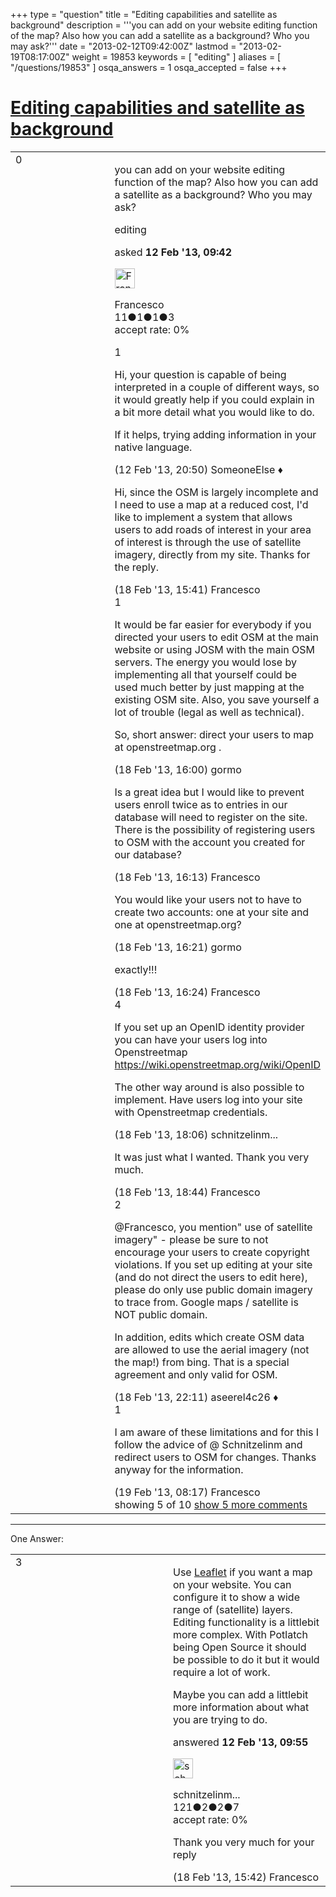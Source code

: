 +++
type = "question"
title = "Editing capabilities and satellite as background"
description = '''you can add on your website editing function of the map? Also how you can add a satellite as a background? Who you may ask?'''
date = "2013-02-12T09:42:00Z"
lastmod = "2013-02-19T08:17:00Z"
weight = 19853
keywords = [ "editing" ]
aliases = [ "/questions/19853" ]
osqa_answers = 1
osqa_accepted = false
+++

<div class="headNormal">

# [Editing capabilities and satellite as background](/questions/19853/editing-capabilities-and-satellite-as-background)

</div>

<div id="main-body">

<div id="askform">

<table id="question-table" style="width:100%;">
<colgroup>
<col style="width: 50%" />
<col style="width: 50%" />
</colgroup>
<tbody>
<tr>
<td style="width: 30px; vertical-align: top"><div class="vote-buttons">
<span id="post-19853-upvote" class="ajax-command post-vote up" rel="nofollow" title="I like this post (click again to cancel)"> </span>
<div id="post-19853-score" class="post-score" title="current number of votes">
0
</div>
<span id="post-19853-downvote" class="ajax-command post-vote down" rel="nofollow" title="I dont like this post (click again to cancel)"> </span> <span id="favorite-mark" class="ajax-command favorite-mark" rel="nofollow" title="mark/unmark this question as favorite (click again to cancel)"> </span>
<div id="favorite-count" class="favorite-count">
&#10;</div>
</div></td>
<td><div id="item-right">
<div class="question-body">
<p>you can add on your website editing function of the map? Also how you can add a satellite as a background? Who you may ask?</p>
</div>
<div id="question-tags" class="tags-container tags">
<span class="post-tag tag-link-editing" rel="tag" title="see questions tagged &#39;editing&#39;">editing</span>
</div>
<div id="question-controls" class="post-controls">
&#10;</div>
<div class="post-update-info-container">
<div class="post-update-info post-update-info-user">
<p>asked <strong>12 Feb '13, 09:42</strong></p>
<img src="https://secure.gravatar.com/avatar/5ee3dd95993217959973e9da6f21039d?s=32&amp;d=identicon&amp;r=g" class="gravatar" width="32" height="32" alt="Francesco&#39;s gravatar image" />
<p><span>Francesco</span><br />
<span class="score" title="11 reputation points">11</span><span title="1 badges"><span class="badge1">●</span><span class="badgecount">1</span></span><span title="1 badges"><span class="silver">●</span><span class="badgecount">1</span></span><span title="3 badges"><span class="bronze">●</span><span class="badgecount">3</span></span><br />
<span class="accept_rate" title="Rate of the user&#39;s accepted answers">accept rate:</span> <span title="Francesco has no accepted answers">0%</span></p>
</div>
</div>
<div id="comments-container-19853" class="comments-container">
<span id="19884"></span>
<div id="comment-19884" class="comment">
<div id="post-19884-score" class="comment-score">
1
</div>
<div class="comment-text">
<p>Hi, your question is capable of being interpreted in a couple of different ways, so it would greatly help if you could explain in a bit more detail what you would like to do.</p>
<p>If it helps, trying adding information in your native language.</p>
</div>
<div id="comment-19884-info" class="comment-info">
<span class="comment-age">(12 Feb '13, 20:50)</span> <span class="comment-user userinfo">SomeoneElse ♦</span>
</div>
</div>
<span id="20019"></span>
<div id="comment-20019" class="comment not_top_scorer">
<div id="post-20019-score" class="comment-score">
&#10;</div>
<div class="comment-text">
<p>Hi, since the OSM is largely incomplete and I need to use a map at a reduced cost, I'd like to implement a system that allows users to add roads of interest in your area of ​​interest is through the use of satellite imagery, directly from my site. Thanks for the reply.</p>
</div>
<div id="comment-20019-info" class="comment-info">
<span class="comment-age">(18 Feb '13, 15:41)</span> <span class="comment-user userinfo">Francesco</span>
</div>
</div>
<span id="20022"></span>
<div id="comment-20022" class="comment">
<div id="post-20022-score" class="comment-score">
1
</div>
<div class="comment-text">
<p>It would be far easier for everybody if you directed your users to edit OSM at the main website or using JOSM with the main OSM servers. The energy you would lose by implementing all that yourself could be used much better by just mapping at the existing OSM site. Also, you save yourself a lot of trouble (legal as well as technical).</p>
<p>So, short answer: direct your users to map at openstreetmap.org .</p>
</div>
<div id="comment-20022-info" class="comment-info">
<span class="comment-age">(18 Feb '13, 16:00)</span> <span class="comment-user userinfo">gormo</span>
</div>
</div>
<span id="20023"></span>
<div id="comment-20023" class="comment not_top_scorer">
<div id="post-20023-score" class="comment-score">
&#10;</div>
<div class="comment-text">
<p>Is a great idea but I would like to prevent users enroll twice as to entries in our database will need to register on the site. There is the possibility of registering users to OSM with the account you created for our database?</p>
</div>
<div id="comment-20023-info" class="comment-info">
<span class="comment-age">(18 Feb '13, 16:13)</span> <span class="comment-user userinfo">Francesco</span>
</div>
</div>
<span id="20026"></span>
<div id="comment-20026" class="comment not_top_scorer">
<div id="post-20026-score" class="comment-score">
&#10;</div>
<div class="comment-text">
<p>You would like your users not to have to create two accounts: one at your site and one at openstreetmap.org?</p>
</div>
<div id="comment-20026-info" class="comment-info">
<span class="comment-age">(18 Feb '13, 16:21)</span> <span class="comment-user userinfo">gormo</span>
</div>
</div>
<span id="20027"></span>
<div id="comment-20027" class="comment not_top_scorer">
<div id="post-20027-score" class="comment-score">
&#10;</div>
<div class="comment-text">
<p>exactly!!!</p>
</div>
<div id="comment-20027-info" class="comment-info">
<span class="comment-age">(18 Feb '13, 16:24)</span> <span class="comment-user userinfo">Francesco</span>
</div>
</div>
<span id="20028"></span>
<div id="comment-20028" class="comment">
<div id="post-20028-score" class="comment-score">
4
</div>
<div class="comment-text">
<p>If you set up an OpenID identity provider you can have your users log into Openstreetmap <a href="https://wiki.openstreetmap.org/wiki/OpenID">https://wiki.openstreetmap.org/wiki/OpenID</a></p>
<p>The other way around is also possible to implement. Have users log into your site with Openstreetmap credentials.</p>
</div>
<div id="comment-20028-info" class="comment-info">
<span class="comment-age">(18 Feb '13, 18:06)</span> <span class="comment-user userinfo">schnitzelinm...</span>
</div>
</div>
<span id="20029"></span>
<div id="comment-20029" class="comment not_top_scorer">
<div id="post-20029-score" class="comment-score">
&#10;</div>
<div class="comment-text">
<p>It was just what I wanted. Thank you very much.</p>
</div>
<div id="comment-20029-info" class="comment-info">
<span class="comment-age">(18 Feb '13, 18:44)</span> <span class="comment-user userinfo">Francesco</span>
</div>
</div>
<span id="20036"></span>
<div id="comment-20036" class="comment">
<div id="post-20036-score" class="comment-score">
2
</div>
<div class="comment-text">
<p><span>@Francesco</span>, you mention" use of satellite imagery" - please be sure to not encourage your users to create copyright violations. If you set up editing at your site (and do not direct the users to edit here), please do only use public domain imagery to trace from. Google maps / satellite is NOT public domain.</p>
<p>In addition, edits which create OSM data are allowed to use the aerial imagery (not the map!) from bing. That is a special agreement and only valid for OSM.</p>
</div>
<div id="comment-20036-info" class="comment-info">
<span class="comment-age">(18 Feb '13, 22:11)</span> <span class="comment-user userinfo">aseerel4c26 ♦</span>
</div>
</div>
<span id="20037"></span>
<div id="comment-20037" class="comment">
<div id="post-20037-score" class="comment-score">
1
</div>
<div class="comment-text">
<p>I am aware of these limitations and for this I follow the advice of @ Schnitzelinm and redirect users to OSM for changes. Thanks anyway for the information.</p>
</div>
<div id="comment-20037-info" class="comment-info">
<span class="comment-age">(19 Feb '13, 08:17)</span> <span class="comment-user userinfo">Francesco</span>
</div>
</div>
</div>
<div id="comment-tools-19853" class="comment-tools">
<span class="comments-showing"> showing 5 of 10 </span> <a href="#" class="show-all-comments-link">show 5 more comments</a>
</div>
<div class="clear">
&#10;</div>
<div id="comment-19853-form-container" class="comment-form-container">
&#10;</div>
<div class="clear">
&#10;</div>
</div></td>
</tr>
</tbody>
</table>

------------------------------------------------------------------------

<div class="tabBar">

<span id="sort-top"></span>

<div class="headQuestions">

One Answer:

</div>

</div>

<span id="19856"></span>

<div id="answer-container-19856" class="answer">

<table style="width:100%;">
<colgroup>
<col style="width: 50%" />
<col style="width: 50%" />
</colgroup>
<tbody>
<tr>
<td style="width: 30px; vertical-align: top"><div class="vote-buttons">
<span id="post-19856-upvote" class="ajax-command post-vote up" rel="nofollow" title="I like this post (click again to cancel)"> </span>
<div id="post-19856-score" class="post-score" title="current number of votes">
3
</div>
<span id="post-19856-downvote" class="ajax-command post-vote down" rel="nofollow" title="I dont like this post (click again to cancel)"> </span>
</div></td>
<td><div class="item-right">
<div class="answer-body">
<p>Use <a href="http://leafletjs.com/">Leaflet</a> if you want a map on your website. You can configure it to show a wide range of (satellite) layers. Editing functionality is a littlebit more complex. With Potlatch being Open Source it should be possible to do it but it would require a lot of work.</p>
<p>Maybe you can add a littlebit more information about what you are trying to do.</p>
</div>
<div class="answer-controls post-controls">
&#10;</div>
<div class="post-update-info-container">
<div class="post-update-info post-update-info-user">
<p>answered <strong>12 Feb '13, 09:55</strong></p>
<img src="https://secure.gravatar.com/avatar/0fc93eab65a9b078d251e34774c3f0b5?s=32&amp;d=identicon&amp;r=g" class="gravatar" width="32" height="32" alt="schnitzelinmypocket&#39;s gravatar image" />
<p><span>schnitzelinm...</span><br />
<span class="score" title="121 reputation points">121</span><span title="2 badges"><span class="badge1">●</span><span class="badgecount">2</span></span><span title="2 badges"><span class="silver">●</span><span class="badgecount">2</span></span><span title="7 badges"><span class="bronze">●</span><span class="badgecount">7</span></span><br />
<span class="accept_rate" title="Rate of the user&#39;s accepted answers">accept rate:</span> <span title="schnitzelinmypocket has no accepted answers">0%</span></p>
</div>
</div>
<div id="comments-container-19856" class="comments-container">
<span id="20020"></span>
<div id="comment-20020" class="comment">
<div id="post-20020-score" class="comment-score">
&#10;</div>
<div class="comment-text">
<p>Thank you very much for your reply</p>
</div>
<div id="comment-20020-info" class="comment-info">
<span class="comment-age">(18 Feb '13, 15:42)</span> <span class="comment-user userinfo">Francesco</span>
</div>
</div>
</div>
<div id="comment-tools-19856" class="comment-tools">
&#10;</div>
<div class="clear">
&#10;</div>
<div id="comment-19856-form-container" class="comment-form-container">
&#10;</div>
<div class="clear">
&#10;</div>
</div></td>
</tr>
</tbody>
</table>

</div>

<div class="paginator-container-left">

</div>

</div>

</div>


